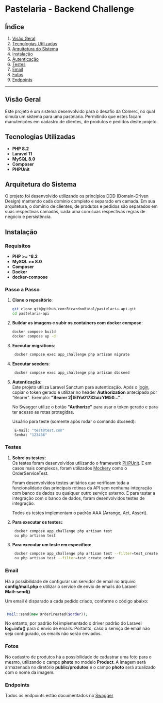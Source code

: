 # Pastelaria - Backend Challenge

## Índice
1. [Visão Geral](#visão-geral)
2. [Tecnologias Utilizadas](#tecnologias-utilizadas)
3. [Arquitetura do Sistema](#arquitetura-do-sistema)
4. [Instalação](#instalação)
5. [Autenticação](#autenticação)
6. [Testes](#testes)
7. [Email](#email)
8. [Fotos](#fotos)
9. [Endpoints](#endpoints)

---

## Visão Geral
Este projeto é um sistema desenvolvido para o desafio da Comerc, no qual simula um sistema para uma pastelaria. Permitindo que estes façam manutenções em cadastro de clientes, de produtos e pedidos deste projeto.

## Tecnologias Utilizadas
- **PHP 8.2**
- **Laravel 11**
- **MySQL 8.0**
- **Composer**
- **PHPUnit**

## Arquitetura do Sistema
O projeto foi desenvolvido utilizando os princípios DDD (Domain-Driven Design) mantendo cada domínio completo e separado em camada. Em sua arquitetura, o domínio de clientes, de produtos e pedidos são separados em suas respectivas camadas, cada uma com suas respectivas regras de negócio e persistência.

## Instalação

### Requisitos
- **PHP >= ^8.2**
- **MySQL >= 8.0**
- **Composer**
- **Docker**
- **docker-compose**

### Passo a Passo

1. **Clone o repositório**:
   ```bash
   git clone git@github.com:RicardooVidal/pastelaria-api.git
   cd pastelaria-api

2. **Buildar as imagens e subir os containers com docker compose**:  
   ```bash
   docker compose build
   docker compose up -d

3. **Executar migrations**:  
   ```bash
    docker compose exec app_challenge php artisan migrate

4. **Executar seeders**:  
   ```bash
    docker compose exec app_challenge php artisan db:seed

5. **Autenticação**:  
   Este projeto utiliza Laravel Sanctum para autenticação. Após o [login](http://localhost:8085/api-doc#/Login/post_api_login), copiar o token gerado e utilizar no header **Authorization** antecipado por "Bearer". Exemplo: **"Bearer 2|tEIYo01732uizYM50..."**.

   No Swagger utilize o botão **"Authorize"** para usar o token gerado e para ter acesso as rotas protegidas.

   Usuário para teste (somente após rodar o comando db:seed):
   ```bash
    E-mail: "test@test.com"
    Senha: "123456"

### Testes

1. **Sobre os testes:**  
   Os testes foram desenvolvidos utilizando o framework [PHPUnit](https://phpunit.readthedocs.io/en/latest/). E em casos mais complexos, foram utilizados [Mockery](https://github.com/mockery/mockery) como o OrderServiceTest.

   Foram desenvolvidos testes unitários que verificam toda a funcionalidade das principais rotinas da API sem nenhuma integração com banco de dados ou qualquer outro serviço externo. E para testar a integração com o banco de dados, foram desenvolvidos testes de integração.

   Todos os testes implementam o padrão AAA (Arrange, Act, Assert).

2. **Para executar os testes:**:  
   ```bash
    docker compose app_challenge php artisan test 
    ou php artisan test

3. **Para executar um teste em específico:**  
   ```bash
    docker compose app_challenge php artisan test --filter=test_create_order
    ou php artisan test --filter=test_create_order

### Email
   Há a possibilidade de configurar um servidor de email no arquivo **config/mail.php** e utilizar o service de envio de emails do Laravel **Mail::send()**. 

   Um email é disparado a cada pedido criado, conforme o código abaixo:

   ```php

    Mail::send(new OrderCreated($order));

   ```
   No entanto, por padrão foi implementado o driver padrão do Laravel **log::info()** para o envio de emails. Portanto, caso o serviço de email não seja configurado, os emails não serão enviados.

### Fotos
   No cadastro de produtos há a possibilidade de cadastrar uma foto para o mesmo, utilizando o campo **photo** no modelo **Product**. A imagem será armazenada no diretório **public/produtos** e o campo **photo** será atualizado com o nome da imagem.

### Endpoints
Todos os endpoints estão documentados no [Swagger](http://localhost:8085/api-doc)